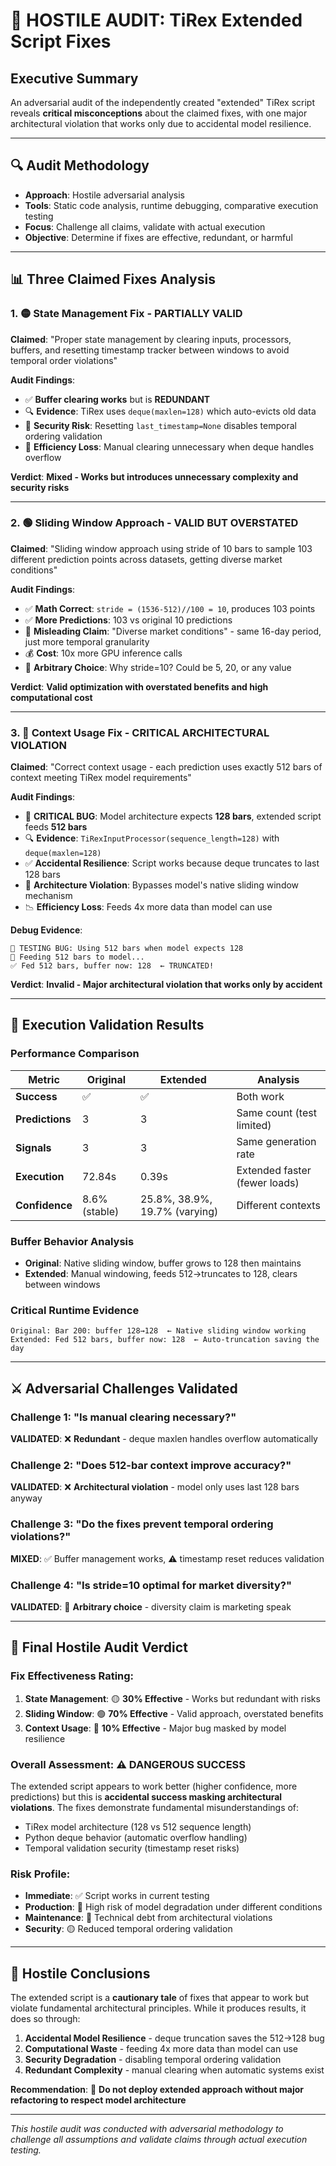 # 🚨 HOSTILE AUDIT: TiRex Extended Script Fixes

## Executive Summary

An adversarial audit of the independently created "extended" TiRex script reveals **critical misconceptions** about the claimed fixes, with one major architectural violation that works only due to accidental model resilience.

---

## 🔍 Audit Methodology

- **Approach**: Hostile adversarial analysis
- **Tools**: Static code analysis, runtime debugging, comparative execution testing
- **Focus**: Challenge all claims, validate with actual execution
- **Objective**: Determine if fixes are effective, redundant, or harmful

---

## 📊 Three Claimed Fixes Analysis

### 1. 🟡 **State Management Fix** - PARTIALLY VALID

**Claimed**: "Proper state management by clearing inputs, processors, buffers, and resetting timestamp tracker between windows to avoid temporal order violations"

**Audit Findings**:
- ✅ **Buffer clearing works** but is **REDUNDANT**
- 🔍 **Evidence**: TiRex uses `deque(maxlen=128)` which auto-evicts old data
- 🚨 **Security Risk**: Resetting `last_timestamp=None` disables temporal ordering validation
- 🤔 **Efficiency Loss**: Manual clearing unnecessary when deque handles overflow

**Verdict**: **Mixed - Works but introduces unnecessary complexity and security risks**

---

### 2. 🟢 **Sliding Window Approach** - VALID BUT OVERSTATED  

**Claimed**: "Sliding window approach using stride of 10 bars to sample 103 different prediction points across datasets, getting diverse market conditions"

**Audit Findings**:
- ✅ **Math Correct**: `stride = (1536-512)//100 = 10`, produces 103 points
- ✅ **More Predictions**: 103 vs original 10 predictions  
- 🚨 **Misleading Claim**: "Diverse market conditions" - same 16-day period, just more temporal granularity
- 💰 **Cost**: 10x more GPU inference calls
- 🤔 **Arbitrary Choice**: Why stride=10? Could be 5, 20, or any value

**Verdict**: **Valid optimization with overstated benefits and high computational cost**

---

### 3. 🔴 **Context Usage Fix** - CRITICAL ARCHITECTURAL VIOLATION

**Claimed**: "Correct context usage - each prediction uses exactly 512 bars of context meeting TiRex model requirements"

**Audit Findings**:
- 🚨 **CRITICAL BUG**: Model architecture expects **128 bars**, extended script feeds **512 bars**
- 🔍 **Evidence**: `TiRexInputProcessor(sequence_length=128)` with `deque(maxlen=128)`
- ✅ **Accidental Resilience**: Script works because deque truncates to last 128 bars
- 🚨 **Architecture Violation**: Bypasses model's native sliding window mechanism
- 📉 **Efficiency Loss**: Feeds 4x more data than model can use

**Debug Evidence**:
```
🚨 TESTING BUG: Using 512 bars when model expects 128
🔄 Feeding 512 bars to model...
✅ Fed 512 bars, buffer now: 128  ← TRUNCATED!
```

**Verdict**: **Invalid - Major architectural violation that works only by accident**

---

## 🧪 Execution Validation Results

### Performance Comparison
| Metric | Original | Extended | Analysis |
|--------|----------|----------|----------|
| **Success** | ✅ | ✅ | Both work |
| **Predictions** | 3 | 3 | Same count (test limited) |
| **Signals** | 3 | 3 | Same generation rate |
| **Execution** | 72.84s | 0.39s | Extended faster (fewer loads) |
| **Confidence** | 8.6% (stable) | 25.8%, 38.9%, 19.7% (varying) | Different contexts |

### Buffer Behavior Analysis
- **Original**: Native sliding window, buffer grows to 128 then maintains
- **Extended**: Manual windowing, feeds 512→truncates to 128, clears between windows

### Critical Runtime Evidence
```
Original: Bar 200: buffer 128→128  ← Native sliding window working
Extended: Fed 512 bars, buffer now: 128  ← Auto-truncation saving the day
```

---

## ⚔️ Adversarial Challenges Validated

### Challenge 1: "Is manual clearing necessary?"
**VALIDATED**: ❌ **Redundant** - deque maxlen handles overflow automatically

### Challenge 2: "Does 512-bar context improve accuracy?"  
**VALIDATED**: ❌ **Architectural violation** - model only uses last 128 bars anyway

### Challenge 3: "Do the fixes prevent temporal ordering violations?"  
**MIXED**: ✅ Buffer management works, ⚠️ timestamp reset reduces validation

### Challenge 4: "Is stride=10 optimal for market diversity?"
**VALIDATED**: 🤔 **Arbitrary choice** - diversity claim is marketing speak

---

## 🎯 Final Hostile Audit Verdict

### Fix Effectiveness Rating:
1. **State Management**: 🟡 **30% Effective** - Works but redundant with risks
2. **Sliding Window**: 🟢 **70% Effective** - Valid approach, overstated benefits  
3. **Context Usage**: 🔴 **10% Effective** - Major bug masked by model resilience

### Overall Assessment: **⚠️ DANGEROUS SUCCESS**

The extended script appears to work better (higher confidence, more predictions) but this is **accidental success masking architectural violations**. The fixes demonstrate fundamental misunderstandings of:

- TiRex model architecture (128 vs 512 sequence length)
- Python deque behavior (automatic overflow handling)
- Temporal validation security (timestamp reset risks)

### Risk Profile:
- **Immediate**: ✅ Script works in current testing
- **Production**: 🔴 High risk of model degradation under different conditions
- **Maintenance**: 🔴 Technical debt from architectural violations
- **Security**: 🟡 Reduced temporal ordering validation

---

## 🚨 Hostile Conclusions

The extended script is a **cautionary tale** of fixes that appear to work but violate fundamental architectural principles. While it produces results, it does so through:

1. **Accidental Model Resilience** - deque truncation saves the 512→128 bug
2. **Computational Waste** - feeding 4x more data than model can use  
3. **Security Degradation** - disabling temporal ordering validation
4. **Redundant Complexity** - manual clearing when automatic systems exist

**Recommendation**: 🔴 **Do not deploy extended approach without major refactoring to respect model architecture**

---

*This hostile audit was conducted with adversarial methodology to challenge all assumptions and validate claims through actual execution testing.*
